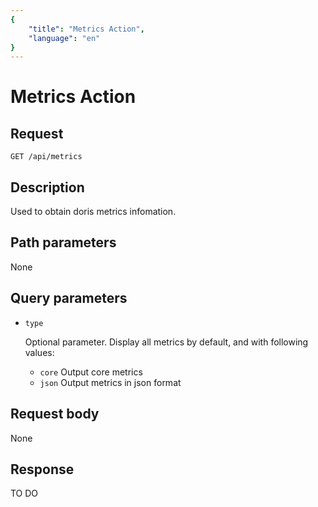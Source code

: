 ```yaml
---
{
    "title": "Metrics Action",
    "language": "en"
}
---
```


# Metrics Action

## Request

`GET /api/metrics`

## Description

Used to obtain doris metrics infomation.
    
## Path parameters

None

## Query parameters

* `type`

    Optional parameter. Display all metrics by default, and with following values:
    - `core` Output core metrics
    - `json` Output metrics in json format

## Request body

None

## Response

TO DO